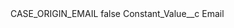<?xml version="1.0" encoding="UTF-8"?>
<CustomMetadata xmlns="http://soap.sforce.com/2006/04/metadata" xmlns:xsi="http://www.w3.org/2001/XMLSchema-instance" xmlns:xsd="http://www.w3.org/2001/XMLSchema">
    <label>CASE_ORIGIN_EMAIL</label>
    <protected>false</protected>
    <values>
        <field>Constant_Value__c</field>
        <value xsi:type="xsd:string">Email</value>
    </values>
</CustomMetadata>
